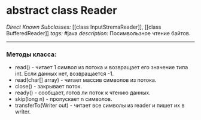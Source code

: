 # abstract class Reader
*Direct Known Subclasses:* [[class InputStremaReader]], [[class BufferedReader]]
*tags:* #java
*description:* Посимвользное чтение байтов. 

---
### Методы класса:
- read() - читает 1 символ из потока и возвращает его значение типа int. Если данных нет, возвращается -1.
- read(char[] array) - читает массив символов из потока.
- close() - закрывает поток.
- ready() - сообщает, готов ли поток к чтению данных.
- skip(long n) - пропускает n символов.
- transferTo(Writer out) - читает все символы из reader и пишет их в writer.